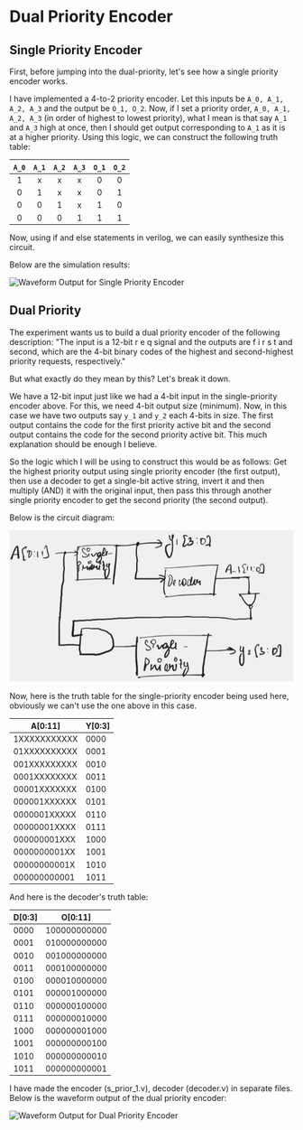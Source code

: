 # Dual Priority Encoder


## Single Priority Encoder

First, before jumping into the dual-priority, let's see how a single priority encoder works.

I have implemented a 4-to-2 priority encoder. Let this inputs be `A_0, A_1, A_2, A_3` and the output be `O_1, O_2`. Now, if I set a priority order, `A_0, A_1, A_2, A_3` (in order of highest to lowest priority), what I mean is that say `A_1` and `A_3` high at once, then I should get output corresponding to `A_1` as it is at a higher priority. Using this logic, we can construct the following truth table: 

| `A_0` | `A_1` | `A_2` | `A_3` | `O_1` | `O_2` |
|:-----:|:-----:|:-----:|:-----:|:-----:|:-----:|
|   1   |   x   |   x   |   x   |   0   |   0   |
|   0   |   1   |   x   |   x   |   0   |   1   |
|   0   |   0   |   1   |   x   |   1   |   0   |
|   0   |   0   |   0   |   1   |   1   |   1   |

Now, using if and else statements in verilog, we can easily synthesize this circuit. 


Below are the simulation results: 

![Waveform Output for Single Priority Encoder](p_enc_wave.png)


## Dual Priority

The experiment wants us to build a dual priority encoder of the following description: "The input is a 12-bit r e q signal and the outputs are f i r s t and second, which are the 4-bit
binary codes of the highest and second-highest priority requests, respectively."

But what exactly do they mean by this? Let's break it down.

We have a 12-bit input just like we had a 4-bit input in the single-priority encoder above. For this, we need 4-bit output size (minimum). Now, in this case we have two outputs say `y_1` and `y_2` each 4-bits in size. The first output contains the code for the first priority active bit and the second output contains the code for the second priority active bit. This much explanation should be enough I believe. 

So the logic which I will be using to construct this would be as follows: Get the highest priority output using single priority encoder (the first output), then use a decoder to get a single-bit active string, invert it and then multiply (AND) it with the original input, then pass this through another single priority encoder to get the second priority (the second output).

Below is the circuit diagram:

![Block Diagram for the Dual-Priority Encoder](dual_priority_block.png)

Now, here is the truth table for the single-priority encoder being used here, obviously we can't use the one above in this case.

| A[0:11]          | Y[0:3] |
|------------------|--------|
| 1XXXXXXXXXXX     | 0000   |
| 01XXXXXXXXXX     | 0001   |
| 001XXXXXXXXX     | 0010   |
| 0001XXXXXXXX     | 0011   |
| 00001XXXXXXX     | 0100   |
| 000001XXXXXX     | 0101   |
| 0000001XXXXX     | 0110   |
| 00000001XXXX     | 0111   |
| 000000001XXX     | 1000   |
| 0000000001XX     | 1001   |
| 00000000001X     | 1010   |
| 000000000001     | 1011   |


And here is the decoder's truth table: 

| D[0:3]| O[0:11]          |
|-------|------------------|
| 0000  | 100000000000     |
| 0001  | 010000000000     |
| 0010  | 001000000000     |
| 0011  | 000100000000     |
| 0100  | 000010000000     |
| 0101  | 000001000000     |
| 0110  | 000000100000     |
| 0111  | 000000010000     |
| 1000  | 000000001000     |
| 1001  | 000000000100     |
| 1010  | 000000000010     |
| 1011  | 000000000001     |

I have made the encoder (s_prior_1.v), decoder (decoder.v) in separate files. Below is the waveform output of the dual priority encoder: 

![Waveform Output for Dual Priority Encoder](dual_p_enc_wave.png)